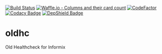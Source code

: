[![Build Status](https://travis-ci.com/SpokeyWheeler/oldhc.svg?branch=master)](https://travis-ci.com/SpokeyWheeler/oldhc)
[![Waffle.io - Columns and their card count](https://badge.waffle.io/SpokeyWheeler/oldhc.svg?columns=all)](https://waffle.io/SpokeyWheeler/oldhc)
[![CodeFactor](https://www.codefactor.io/repository/github/spokeywheeler/oldhc/badge)](https://www.codefactor.io/repository/github/spokeywheeler/oldhc)
[![Codacy Badge](https://api.codacy.com/project/badge/Grade/4dc1dfeb92ab4573852b7c30e4c969f1)](https://www.codacy.com/app/Zinaida/oldhc)
[![DepShield Badge](https://depshield.sonatype.org/badges/SpokeyWheeler/oldhc/depshield.svg)](https://depshield.github.io)
# oldhc
Old Healthcheck for Informix
